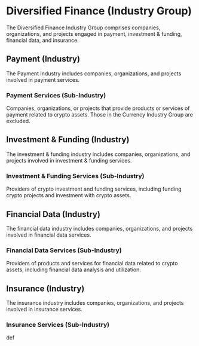 # Diversified Finance (Industry Group)

The Diversified Finance Industry Group comprises companies, organizations, and projects engaged in payment, investment & funding, financial data, and insurance.



## Payment (Industry)

The Payment Industry includes companies, organizations, and projects involved in payment services.

### Payment Services (Sub-Industry)

Companies, organizations, or projects that provide products or services of payment related to crypto assets. Those in the Currency Industry Group are excluded.





## Investment & Funding (Industry)

The investment & funding industry includes companies, organizations, and projects involved in investment & funding services.

### Investment & Funding Services (Sub-Industry)

Providers of crypto investment and funding services, including funding crypto projects and investment with crypto assets.





## Financial Data (Industry)

The financial data industry includes companies, organizations, and projects involved in financial data services.

### Financial Data Services (Sub-Industry)

Providers of products and services for financial data related to crypto assets, including financial data analysis and utilization.





## Insurance (Industry)

The insurance industry includes companies, organizations, and projects involved in insurance services.

### Insurance Services (Sub-Industry)

def

##
